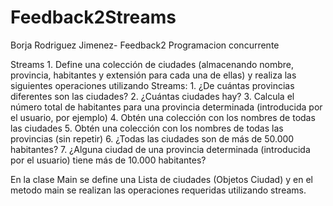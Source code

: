 # Feedback2Streams
Borja Rodriguez Jimenez- Feedback2 Programacion concurrente

Streams
	1. Define una colección de ciudades (almacenando nombre, provincia, habitantes y extensión para cada una de ellas) y realiza las siguientes operaciones utilizando
  Streams:
		1. ¿De cuántas provincias diferentes son las ciudades?
		2. ¿Cuántas ciudades hay?
		3. Calcula el número total de habitantes para una provincia determinada (introducida por el usuario, por ejemplo)
		4. Obtén una colección con los nombres de todas las ciudades
		5. Obtén una colección con los nombres de todas las provincias (sin repetir)
		6. ¿Todas las ciudades son de más de 50.000 habitantes?
		7. ¿Alguna ciudad de una provincia determinada (introducida por el usuario) tiene más de 10.000 habitantes?

En la clase Main se define una Lista de ciudades (Objetos Ciudad) y en el metodo main se realizan las operaciones requeridas utilizando streams.
